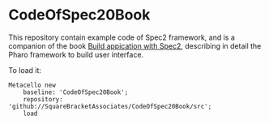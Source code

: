 # CodeOfSpec20Book

This repository contain example code of Spec2 framework, and is a companion of  the book [Build appication with Spec2](https://github.com/SquareBracketAssociates/BuildingApplicationWithSpec2), 
describing in detail the Pharo framework to build user interface.

To load it:

```smalltalk
Metacello new
    baseline: 'CodeOfSpec20Book';
    repository: 'github://SquareBracketAssociates/CodeOfSpec20Book/src';
    load
```

